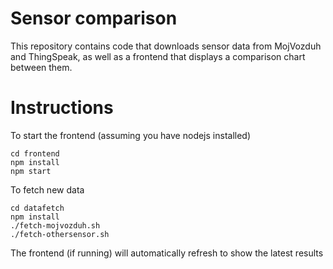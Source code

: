 # Sensor comparison

This repository contains code that downloads sensor data from MojVozduh and ThingSpeak, as well
as a frontend that displays a comparison chart between them.

# Instructions

To start the frontend (assuming you have nodejs installed)

    cd frontend
    npm install
    npm start

To fetch new data

    cd datafetch
    npm install
    ./fetch-mojvozduh.sh
    ./fetch-othersensor.sh

The frontend (if running) will automatically refresh to show the latest results
